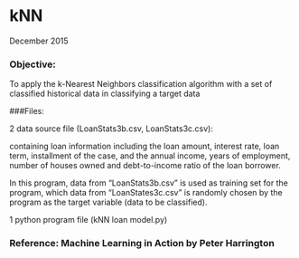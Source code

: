 # kNN
December 2015
### Objective:
To apply the k-Nearest Neighbors classification algorithm with a set of classified historical data in classifying a target data

###Files:

2 data source file (LoanStats3b.csv, LoanStats3c.csv): 

containing loan information including the loan amount, interest rate, loan term, installment of the case, and the annual income, years of employment, number of houses owned and debt-to-income ratio of the loan borrower.

In this program, data from “LoanStats3b.csv” is used as training set for the program, which data from “LoanStates3c.csv” is randomly chosen by the program as the target variable (data to be classified).

1 python program file (kNN loan model.py)


### Reference: Machine Learning in Action by Peter Harrington
